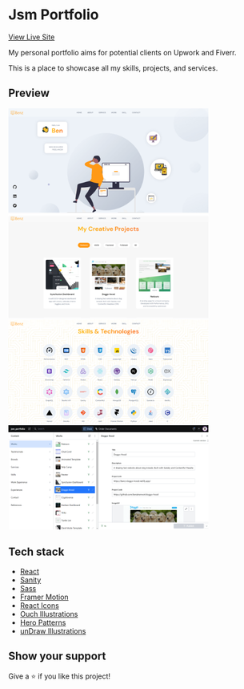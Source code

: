 # Jsm Portfolio

[View Live Site](https://benztran.netlify.app/)

My personal portfolio aims for potential clients on Upwork and Fiverr.

This is a place to showcase all my skills, projects, and services.

## Preview

<img src="./resources/header.png" width="400" />&nbsp;<img src="./resources/project.png" width="400" />
<img src="./resources/skill.png" width="400" />&nbsp;<img src="./resources/sanity.png" width="400" />

## Tech stack

- [React](https://reactjs.org/)
- [Sanity](https://www.sanity.io/)
- [Sass](https://sass-lang.com/)
- [Framer Motion](https://www.framer.com/motion/)
- [React Icons](https://react-icons.github.io/react-icons/)
- [Ouch Illustrations](https://icons8.com/illustrations)
- [Hero Patterns](https://heropatterns.com/)
- [unDraw Illustrations](https://undraw.co/illustrations)

## Show your support

Give a ⭐️ if you like this project!
